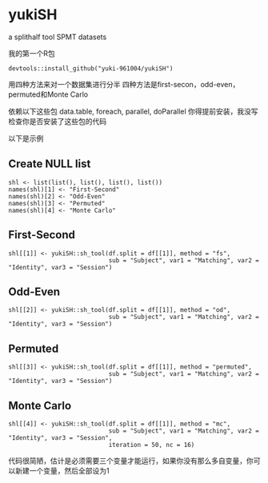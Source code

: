 # yukiSH
a splithalf tool SPMT datasets

我的第一个R包

```{r}
devtools::install_github("yuki-961004/yukiSH") 
```
用四种方法来对一个数据集进行分半
四种方法是first-secon，odd-even，permuted和Monte Carlo

依赖以下这些包
data.table, foreach, parallel, doParallel
你得提前安装，我没写检查你是否安装了这些包的代码

以下是示例

## Create NULL list
```{r Split Half List}
shl <- list(list(), list(), list(), list())
names(shl)[1] <- "First-Second"
names(shl)[2] <- "Odd-Even"
names(shl)[3] <- "Permuted"
names(shl)[4] <- "Monte Carlo"
```

## First-Second
```{r First-Second SHR}
shl[[1]] <- yukiSH::sh_tool(df.split = df[[1]], method = "fs", 
                            sub = "Subject", var1 = "Matching", var2 = "Identity", var3 = "Session")
```
## Odd-Even
```{r Odd-Even SHR}
shl[[2]] <- yukiSH::sh_tool(df.split = df[[1]], method = "od", 
                            sub = "Subject", var1 = "Matching", var2 = "Identity", var3 = "Session")
```
## Permuted
```{r Permuted SHR}
shl[[3]] <- yukiSH::sh_tool(df.split = df[[1]], method = "permuted", 
                            sub = "Subject", var1 = "Matching", var2 = "Identity", var3 = "Session")
```
## Monte Carlo
```{r Monte Carlo SHR}
shl[[4]] <- yukiSH::sh_tool(df.split = df[[1]], method = "mc", 
                            sub = "Subject", var1 = "Matching", var2 = "Identity", var3 = "Session",
                            iteration = 50, nc = 16)
```

代码很简陋，估计是必须需要三个变量才能运行，如果你没有那么多自变量，你可以新建一个变量，然后全部设为1
